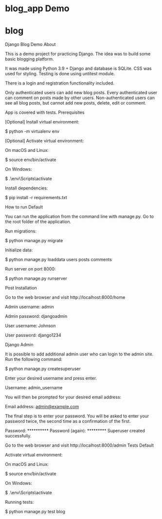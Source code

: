 # blog_app Demo

# blog
Django Blog Demo
About

This is a demo project for practicing Django. The idea was to build some basic blogging platform.

It was made using Python 3.9 + Django and database is SQLite. CSS was used for styling. Testing is done using untitest module.

There is a login and registration functionality included.

Only authenticated users can add new blog posts. Every authenticated user can comment on posts made by other users. Non-authenticated users can see all blog posts, but cannot add new posts, delete, edit or comment.

App is covered with tests.
Prerequisites

[Optional] Install virtual environment:

$ python -m virtualenv env

[Optional] Activate virtual environment:

On macOS and Linux:

$ source env/bin/activate

On Windows:

$ .\env\Scripts\activate

Install dependencies:

$ pip install -r requirements.txt

How to run
Default

You can run the application from the command line with manage.py. Go to the root folder of the application.

Run migrations:

$ python manage.py migrate

Initialize data:

$ python manage.py loaddata users posts comments

Run server on port 8000:

$ python manage.py runserver


Post Installation

Go to the web browser and visit http://localhost:8000/home

Admin username: admin

Admin password: djangoadmin

User username: Johnson

User password: django1234

Django Admin

It is possible to add additional admin user who can login to the admin site. Run the following command:

$ python manage.py createsuperuser

Enter your desired username and press enter.

Username: admin_username

You will then be prompted for your desired email address:

Email address: admin@example.com

The final step is to enter your password. You will be asked to enter your password twice, the second time as a confirmation of the first.

Password: **********
Password (again): *********
Superuser created successfully.

Go to the web browser and visit http://localhost:8000/admin
Tests
Default

Activate virtual environment:

On macOS and Linux:

$ source env/bin/activate

On Windows:

$ .\env\Scripts\activate

Running tests:

$ python manage.py test blog
